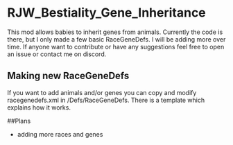 # RJW_Bestiality_Gene_Inheritance
This mod allows babies to inherit genes from animals. Currently the code is there, but I only made a few basic RaceGeneDefs. I will be adding more over time. If anyone want to contribute or have any suggestions feel free to open an issue or contact me on discord.

## Making new RaceGeneDefs
If you want to add animals and/or genes you can copy and modify racegenedefs.xml in /Defs/RaceGeneDefs. There is a template which explains how it works. 

##Plans
- adding more races and genes
